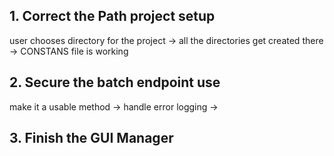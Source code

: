 ## 1. Correct the Path project setup
user chooses directory for the project -> all the directories get created there -> CONSTANS file is working


## 2. Secure the batch endpoint use

make it a usable method -> handle error logging -> 

## 3. Finish the GUI Manager

